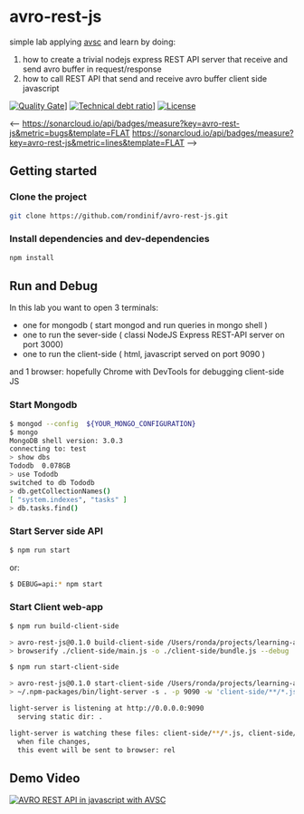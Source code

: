 # avro-rest-js
simple lab applying [avsc](https://github.com/mtth/avsc) and learn by doing:

1. how to create a trivial nodejs express REST API server that receive and send avro buffer in request/response
2. how to call REST API that send and receive avro buffer client side javascript

[![Quality Gate](https://sonarqube.com/api/badges/gate?key=avro-rest-js)](https://sonarqube.com/dashboard/index/avro-rest-js)]
[![Technical debt ratio](https://sonarqube.com/api/badges/measure?key=avro-rest-js&metric=sqale_debt_ratio)](https://sonarqube.com/dashboard/index/avro-rest-js)]
[![License](https://img.shields.io/badge/License-BSD%202--Clause-orange.svg)](https://opensource.org/licenses/BSD-2-Clause)

<--
https://sonarcloud.io/api/badges/measure?key=avro-rest-js&metric=bugs&template=FLAT
https://sonarcloud.io/api/badges/measure?key=avro-rest-js&metric=lines&template=FLAT
-->

## Getting started


### Clone the project

``` bash
git clone https://github.com/rondinif/avro-rest-js.git
```
### Install dependencies and dev-dependencies

``` bash
npm install
```

## Run and Debug
In this lab you want to open 3 terminals: 
 - one for mongodb ( start mongod and run queries in mongo shell )
 - one to run the sever-side ( classi NodeJS Express REST-API server on port 3000)
 - one to run the client-side ( html, javascript served on port 9090 )

and 1 browser: hopefully Chrome with DevTools for debugging client-side JS 

### Start Mongodb
``` bash 
$ mongod --config  ${YOUR_MONGO_CONFIGURATION} 
$ mongo
MongoDB shell version: 3.0.3
connecting to: test
> show dbs
Tododb  0.078GB
> use Tododb
switched to db Tododb
> db.getCollectionNames()
[ "system.indexes", "tasks" ]
> db.tasks.find()
```

### Start Server side API

``` bash
$ npm run start
```
or:
``` bash 
$ DEBUG=api:* npm start
```

### Start Client web-app
``` bash
$ npm run build-client-side

> avro-rest-js@0.1.0 build-client-side /Users/ronda/projects/learning-avro/lab05-avro-rest/avro-rest-js
> browserify ./client-side/main.js -o ./client-side/bundle.js --debug

$ npm run start-client-side

> avro-rest-js@0.1.0 start-client-side /Users/ronda/projects/learning-avro/lab05-avro-rest/avro-rest-js
> ~/.npm-packages/bin/light-server -s . -p 9090 -w 'client-side/**/*.js, client-side/**/*.html'

light-server is listening at http://0.0.0.0:9090
  serving static dir: .

light-server is watching these files: client-side/**/*.js, client-side/**/*.html
  when file changes,
  this event will be sent to browser: rel
```


## Demo Video
[![AVRO REST API in javascript with AVSC](http://img.youtube.com/vi/DcijFhjJ0Ys/0.jpg)](http://www.youtube.com/watch?v=DcijFhjJ0Ys "AVRO REST API in javascript with AVSC")